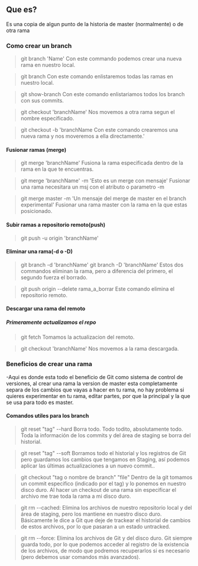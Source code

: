 ## Que es?
Es una copia de algun punto de la historia de master (normalmente) o de otra rama


### Como crear un branch
> git branch 'Name' 
> Con este commando podemos crear una nueva rama en nuestro local.

> git branch
> Con este comando enlistaremos todas las ramas en nuestro local.

>git show-branch
>Con este comando enlistariamos todos los branch con sus commits.

>git checkout 'branchName'
>Nos movemos a otra rama segun el nombre especificado.

>git checkout -b 'branchName
>Con este comando crearemos una nueva rama y nos moveremos a ella directamente.'

#### Fusionar ramas (merge)
>git merge 'branchName'
>Fusiona la rama especificada dentro de la rama en la que te encuentras.

>git merge 'branchName' -m 'Esto es un merge con mensaje'
>Fusionar una rama necesitara un msj con el atributo o parametro -m

>git merge master -m 'Un mensaje del merge de master en el branch experimental'
>Fusionar una rama master con la rama en la que estas posicionado.

#### Subir ramas a repositorio remoto(push)
>git push -u origin 'branchName'

#### Eliminar una rama(-d o -D)
>git branch -d 'branchName'
>git branch -D 'branchName'
>Estos dos commandos eliminan la rama, pero a diferencia del primero, el segundo fuerza el borrado.

>git push origin --delete rama_a_borrar
>Este comando elimina el repositorio remoto.

#### Descargar una rama del remoto
##### Primeramente actualizamos el repo
>git fetch
>Tomamos la actualizacion del remoto.

>git checkout 'branchName'
>Nos movemos a la rama descargada.

### Beneficios de crear una rama
-Aqui es donde esta todo el beneficio de Git como sistema de control de versiones, al crear una rama la version de master esta completamente separa de los cambios que vayas a hacer en tu rama, no hay problema si quieres experimentar en tu rama, editar partes, por que la principal y la que se usa para todo es master.

#### Comandos utiles para los branch

> git reset "tag" --hard 
> Borra todo. Todo todito, absolutamente todo. Toda la información de los commits y del área de staging se borra del historial.

> git reset "tag" --soft
> Borramos todo el historial y los registros de Git pero guardamos los cambios que tengamos en Staging, así podemos aplicar las últimas actualizaciones a un nuevo commit.. 

> git checkout "tag o nombre de branch" "file"
> Dentro de la git tomamos un commit especifico (indicado por el tag) y lo ponemos en nuestro disco duro.
> Al hacer un checkout de una rama sin especificar el archivo me trae toda la rama a mi disco duro.

> git rm --cached: 
> Elimina los archivos de nuestro repositorio local y del área de staging, pero los mantiene en nuestro disco duro. Básicamente le dice a Git que deje de trackear el historial de cambios de estos archivos, por lo que pasaran a un estado untracked.


> git rm --force: 
> Elimina los archivos de Git y del disco duro. Git siempre guarda todo, por lo que podemos acceder al registro de la existencia de los archivos, de modo que podremos recuperarlos si es necesario (pero debemos usar comandos más avanzados).